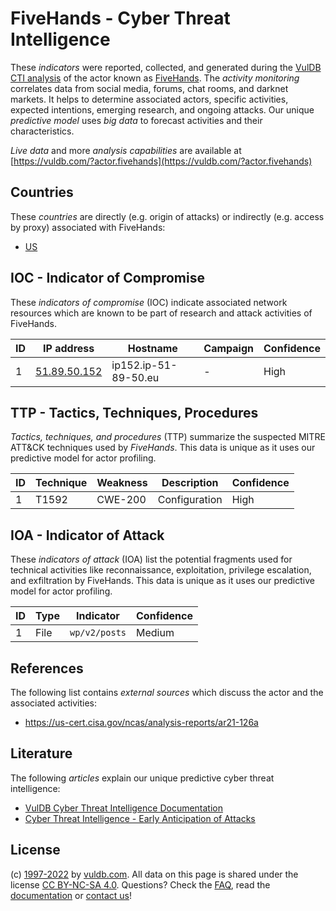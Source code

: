 # FiveHands - Cyber Threat Intelligence

These _indicators_ were reported, collected, and generated during the [VulDB CTI analysis](https://vuldb.com/?kb.cti) of the actor known as [FiveHands](https://vuldb.com/?actor.fivehands). The _activity monitoring_ correlates data from social media, forums, chat rooms, and darknet markets. It helps to determine associated actors, specific activities, expected intentions, emerging research, and ongoing attacks. Our unique _predictive model_ uses _big data_ to forecast activities and their characteristics.

_Live data_ and more _analysis capabilities_ are available at [https://vuldb.com/?actor.fivehands](https://vuldb.com/?actor.fivehands)

## Countries

These _countries_ are directly (e.g. origin of attacks) or indirectly (e.g. access by proxy) associated with FiveHands:

* [US](https://vuldb.com/?country.us)

## IOC - Indicator of Compromise

These _indicators of compromise_ (IOC) indicate associated network resources which are known to be part of research and attack activities of FiveHands.

ID | IP address | Hostname | Campaign | Confidence
-- | ---------- | -------- | -------- | ----------
1 | [51.89.50.152](https://vuldb.com/?ip.51.89.50.152) | ip152.ip-51-89-50.eu | - | High

## TTP - Tactics, Techniques, Procedures

_Tactics, techniques, and procedures_ (TTP) summarize the suspected MITRE ATT&CK techniques used by _FiveHands_. This data is unique as it uses our predictive model for actor profiling.

ID | Technique | Weakness | Description | Confidence
-- | --------- | -------- | ----------- | ----------
1 | T1592 | CWE-200 | Configuration | High

## IOA - Indicator of Attack

These _indicators of attack_ (IOA) list the potential fragments used for technical activities like reconnaissance, exploitation, privilege escalation, and exfiltration by FiveHands. This data is unique as it uses our predictive model for actor profiling.

ID | Type | Indicator | Confidence
-- | ---- | --------- | ----------
1 | File | `wp/v2/posts` | Medium

## References

The following list contains _external sources_ which discuss the actor and the associated activities:

* https://us-cert.cisa.gov/ncas/analysis-reports/ar21-126a

## Literature

The following _articles_ explain our unique predictive cyber threat intelligence:

* [VulDB Cyber Threat Intelligence Documentation](https://vuldb.com/?kb.cti)
* [Cyber Threat Intelligence - Early Anticipation of Attacks](https://www.scip.ch/en/?labs.20201022)

## License

(c) [1997-2022](https://vuldb.com/?kb.changelog) by [vuldb.com](https://vuldb.com/?kb.about). All data on this page is shared under the license [CC BY-NC-SA 4.0](https://creativecommons.org/licenses/by-nc-sa/4.0/). Questions? Check the [FAQ](https://vuldb.com/?kb.faq), read the [documentation](https://vuldb.com/?kb) or [contact us](https://vuldb.com/?contact)!

